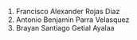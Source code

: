 1. Francisco Alexander Rojas Diaz
2. Antonio Benjamin Parra Velasquez
5. Brayan Santiago Getial Ayalaa
